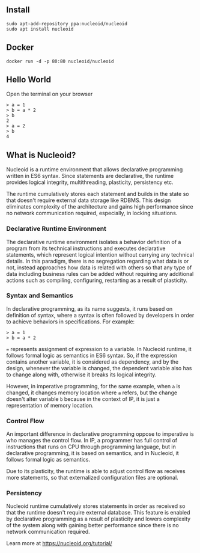 ## Install

```
sudo apt-add-repository ppa:nucleoid/nucleoid
sudo apt install nucleoid
```

## Docker

```
docker run -d -p 80:80 nucleoid/nucleoid
```

## Hello World

Open the terminal on your browser

```
> a = 1
> b = a * 2
> b
2
> a = 2
> b
4
```

## What is Nucleoid?

Nucleoid is a runtime environment that allows declarative programming written in ES6 syntax. Since statements are declarative, the runtime provides logical integrity, multithreading, plasticity, persistency etc.

The runtime cumulatively stores each statement and builds in the state so that doesn't require external data storage like RDBMS. This design eliminates complexity of the architecture and gains high performance since no network communication required, especially, in locking situations.

### Declarative Runtime Environment

The declarative runtime environment isolates a behavior definition of a program from its technical instructions and executes declarative statements, which represent logical intention without carrying any technical details. In this paradigm, there is no segregation regarding what data is or not, instead approaches how data is related with others so that any type of data including business rules can be added without requiring any additional actions such as compiling, configuring, restarting as a result of plasticity.

### Syntax and Semantics

In declarative programming, as its name suggests, it runs based on definition of syntax, where a syntax is often followed by developers in order to achieve behaviors in specifications. For example:

```
> a = 1
> b = a * 2
```

`=` represents assignment of expression to a variable. In Nucleoid runtime, it follows formal logic as semantics in ES6 syntax. So, if the expression contains another variable, it is considered as dependency, and by the design, whenever the variable is changed, the dependent variable also has to change along with, otherwise it breaks its logical integrity.

However, in imperative programming, for the same example, when `a` is changed, it changes memory location where `a` refers, but the change doesn't alter variable `b` because in the context of IP, it is just a representation of memory location.

### Control Flow

An important difference in declarative programming oppose to imperative is who manages the control flow. In IP, a programmer has full control of instructions that runs on CPU through programming language, but in declarative programming, it is based on semantics, and in Nucleoid, it follows formal logic as semantics.

Due to its plasticity, the runtime is able to adjust control flow as receives more statements, so that externalized configuration files are optional.

### Persistency

Nucleoid runtime cumulatively stores statements in order as received so that the runtime doesn't require external database. This feature is enabled by declarative programming as a result of plasticity and lowers complexity of the system along with gaining better performance since there is no network communication required.

Learn more at https://nucleoid.org/tutorial/
